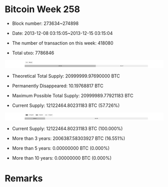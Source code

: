 # Bitcoin Week 258

- Block number: 273634~274898

- Date: 2013-12-08 03:15:05~2013-12-15 03:15:04

- The number of transaction on this week: 418080

- Total utxo: 7786846

![](../images/mined_week258.png)

- Theoretical Total Supply: 20999999.97690000 BTC

- Permanently Disappeared: 10.19768817 BTC

- Maximum Possible Total Supply: 20999989.77921183 BTC

- Current Supply: 12122464.80231183 BTC (57.726%)

![](../images/year_week258.png)


- Current Supply: 12122464.80231183 BTC (100.000%)

- More than 3 years: 2006387.58303927 BTC (16.551%)

- More than 5 years: 0.00000000 BTC (0.000%)

- More than 10 years: 0.00000000 BTC (0.000%)

# Remarks

